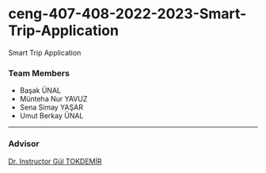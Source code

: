 # ceng-407-408-2022-2023-Smart-Trip-Application
Smart Trip Application

### Team Members
* Başak ÜNAL
* Münteha Nur YAVUZ
* Sena Simay YAŞAR
* Umut Berkay ÜNAL

***

### Advisor
[Dr. Instructor Gül TOKDEMİR](http://www.cankaya.edu.tr/akademik_birimler/cv/Dr.%C3%96%C4%9Fr.%C3%9CyesiG%C3%BClTOKDEM%C4%B0R.html)
